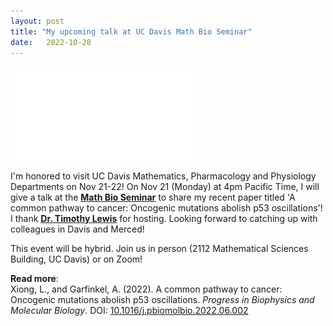 ```yaml
---
layout: post
title: "My upcoming talk at UC Davis Math Bio Seminar"
date:   2022-10-28 
---
```


![UCDavis_Talk](/images/UCDavis_Talk.pdf)

I'm honored to visit UC Davis Mathematics, Pharmacology and Physiology Departments on Nov 21-22! On Nov 21 (Monday) at 4pm Pacific Time, I will give a talk at the [**Math Bio Seminar**](https://www.math.ucdavis.edu/research/seminars?talk_id=6639) to share my recent paper titled 'A common pathway to cancer: Oncogenic mutations abolish p53 oscillations'! I thank [**Dr. Timothy Lewis**](https://www.math.ucdavis.edu/people/general-profile?fac_id=tjlewis) for hosting. Looking forward to catching up with colleagues in Davis and Merced!

This event will be hybrid. Join us in person (2112 Mathematical Sciences Building, UC Davis) or on Zoom!

**Read more**: \
Xiong, L., and Garfinkel, A. (2022). A common pathway to cancer: Oncogenic mutations abolish p53 oscillations. *Progress in Biophysics and Molecular Biology*. DOI: [10.1016/j.pbiomolbio.2022.06.002](https://doi.org/10.1016/j.pbiomolbio.2022.06.002)